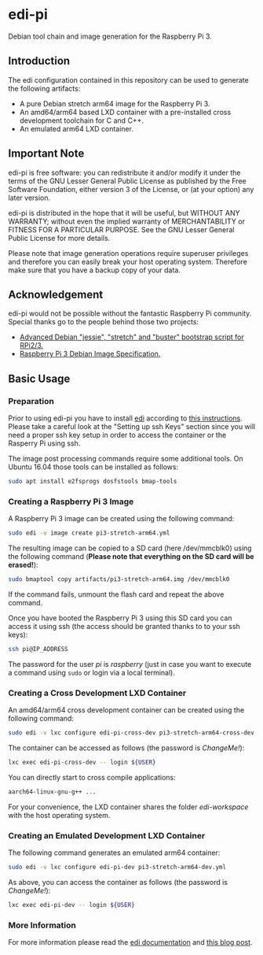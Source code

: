 # edi-pi

Debian tool chain and image generation for the Raspberry Pi 3.

## Introduction

The edi configuration contained in this repository can be used to
generate the following artifacts:

* A pure Debian stretch arm64 image for the Raspberry Pi 3.
* An amd64/arm64 based LXD container with a pre-installed cross development
toolchain for C and C++.
* An emulated arm64 LXD container.

## Important Note

edi-pi is free software: you can redistribute it and/or modify
it under the terms of the GNU Lesser General Public License as published by
the Free Software Foundation, either version 3 of the License, or
(at your option) any later version.

edi-pi is distributed in the hope that it will be useful,
but WITHOUT ANY WARRANTY; without even the implied warranty of
MERCHANTABILITY or FITNESS FOR A PARTICULAR PURPOSE.  See the
GNU Lesser General Public License for more details.

Please note that image generation operations require superuser privileges
and therefore you can easily break your host operating system. Therefore
make sure that you have a backup copy of your data.

## Acknowledgement

edi-pi would not be possible without the fantastic Raspberry Pi community.
Special thanks go to the people behind those two projects:

* [Advanced Debian "jessie", "stretch" and "buster" bootstrap script for RPi2/3.](https://github.com/drtyhlpr/rpi23-gen-image)
* [Raspberry Pi 3 Debian Image Specification.](https://github.com/Debian/raspi3-image-spec)


## Basic Usage

### Preparation

Prior to using edi-pi you have to install [edi](http://www.get-edi.io)
according to
[this instructions](http://docs.get-edi.io/en/latest/getting_started.html).
Please take a careful look at the "Setting up ssh Keys" section since you
will need a proper ssh key setup in order to access the container or
the Rasperry Pi using ssh.

The image post processing commands require some additional tools. On
Ubuntu 16.04 those tools can be installed as follows:

``` bash
sudo apt install e2fsprogs dosfstools bmap-tools
```

### Creating a Raspberry Pi 3 Image

A Raspberry Pi 3 image can be created using the following command:

``` bash
sudo edi -v image create pi3-stretch-arm64.yml
```

The resulting image can be copied to a SD card (here /dev/mmcblk0)
using the following command
(**Please note that everything on the SD card will be erased!**):

``` bash
sudo bmaptool copy artifacts/pi3-stretch-arm64.img /dev/mmcblk0
```

If the command fails, unmount the flash card and repeat the above command.

Once you have booted the Raspberry Pi 3 using this SD card you can
access it using ssh (the access should be granted thanks to to your
ssh keys):

``` bash
ssh pi@IP_ADDRESS
```

The password for the user _pi_ is _raspberry_ (just in case you want to
execute a command using `sudo` or login via a local terminal).

### Creating a Cross Development LXD Container

An amd64/arm64 cross development container can be created using the
following command:

``` bash
sudo edi -v lxc configure edi-pi-cross-dev pi3-stretch-arm64-cross-dev.yml
```

The container can be accessed as follows (the password is _ChangeMe!_):

``` bash
lxc exec edi-pi-cross-dev -- login ${USER}
```

You can directly start to cross compile applications:

``` bash
aarch64-linux-gnu-g++ ...
```

For your convenience, the LXD container shares the folder _edi-workspace_
with the host operating system.

### Creating an Emulated Development LXD Container

The following command generates an emulated arm64 container:

``` bash
sudo edi -v lxc configure edi-pi-dev pi3-stretch-arm64-dev.yml
```

As above, you can access the container as follows (the password is _ChangeMe!_):

``` bash
lxc exec edi-pi-dev -- login ${USER}
```

### More Information

For more information please read the [edi documentation](http://docs.get-edi.io) and 
[this blog post](http://www.get-edi.io/A-new-Approach-to-Operating-System-Image-Generation/).
